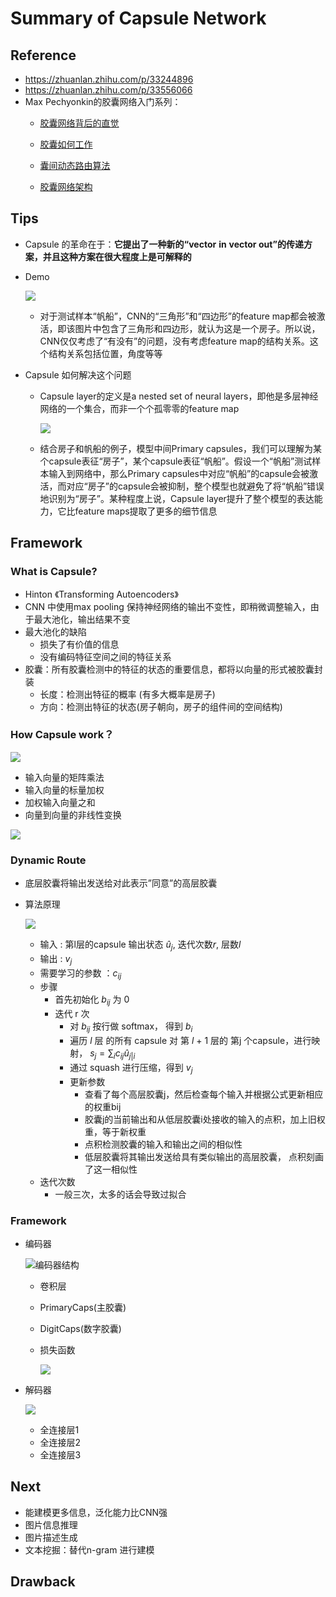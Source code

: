 # Summary of Capsule Network

## Reference

+ https://zhuanlan.zhihu.com/p/33244896
+ https://zhuanlan.zhihu.com/p/33556066
+ Max Pechyonkin的胶囊网络入门系列：
  + [胶囊网络背后的直觉](http://link.zhihu.com/?target=https%3A//www.jqr.com/news/0088]38)

  + [胶囊如何工作](http://link.zhihu.com/?target=https%3A//www.jqr.com/news/008883)

  + [囊间动态路由算法](http://link.zhihu.com/?target=https%3A//www.jqr.com/news/009031)

  + [胶囊网络架构](http://link.zhihu.com/?target=https%3A//www.jqr.com/article/000040)



## Tips

+ Capsule 的革命在于：**它提出了一种新的“vector** **in** **vector out”的传递方案，并且这种方案在很大程度上是可解释的**

+ Demo

  ![](https://ws4.sinaimg.cn/large/006tKfTcly1g1ihxmp4z7j307e02owea.jpg)

  + 对于测试样本“帆船”，CNN的“三角形”和“四边形”的feature map都会被激活，即该图片中包含了三角形和四边形，就认为这是一个房子。所以说，CNN仅仅考虑了“有没有”的问题，没有考虑feature map的结构关系。这个结构关系包括位置，角度等等

+ Capsule 如何解决这个问题

  + Capsule layer的定义是a nested set of neural layers，即他是多层神经网络的一个集合，而非一个个孤零零的feature map

    ![](https://pic2.zhimg.com/80/v2-42daa6b0a0ae9b8a07fd270854bc4fd9_hd.jpg)

  + 结合房子和帆船的例子，模型中间Primary capsules，我们可以理解为某个capsule表征“房子”，某个capsule表征“帆船”。假设一个“帆船”测试样本输入到网络中，那么Primary capsules中对应“帆船”的capsule会被激活，而对应“房子”的capsule会被抑制，整个模型也就避免了将“帆船”错误地识别为“房子”。某种程度上说，Capsule layer提升了整个模型的表达能力，它比feature maps提取了更多的细节信息

## Framework

### What is Capsule?

+ Hinton 《Transforming Autoencoders》
+ CNN 中使用max pooling 保持神经网络的输出不变性，即稍微调整输入，由于最大池化，输出结果不变
+ 最大池化的缺陷
  + 损失了有价值的信息
  + 没有编码特征空间之间的特征关系
+ 胶囊：所有胶囊检测中的特征的状态的重要信息，都将以向量的形式被胶囊封装
  + 长度：检测出特征的概率 (有多大概率是房子)
  + 方向：检测出特征的状态(房子朝向，房子的组件间的空间结构)

### How Capsule work？

![](https://ws3.sinaimg.cn/large/006tKfTcly1g1ihyj0plfj30m80d2753.jpg)

+ 输入向量的矩阵乘法
+ 输入向量的标量加权
+ 加权输入向量之和
+ 向量到向量的非线性变换

![](https://ws1.sinaimg.cn/large/006tKfTcly1g1iin9a7w3j30rs0dudmw.jpg)

### Dynamic Route

+ 底层胶囊将输出发送给对此表示”同意”的高层胶囊

+ 算法原理

  ![](https://ws1.sinaimg.cn/large/006tKfTcly1g1ii0a1qzgj30rs086gmd.jpg)

  + 输入 : 第l层的capsule 输出状态 $\hat{u}_j$, 迭代次数$r$, 层数$l$
  + 输出 : $v_j$
  + 需要学习的参数 ：$c_{ij}$
  + 步骤
    + 首先初始化 $b_{ij}$ 为 0
    + 迭代 r 次
      + 对 $b_{ij}$ 按行做 softmax， 得到 $b_{i}$
      + 遍历 $l$ 层 的所有 capsule 对 第 $l$ + 1 层的 第j 个capsule，进行映射， $s_j = \sum_i c_{ij} \hat{u}_{j|i}$
      + 通过 squash 进行压缩，得到 $v_j$
      + 更新参数 
        + 查看了每个高层胶囊j，然后检查每个输入并根据公式更新相应的权重bij
        + 胶囊j的当前输出和从低层胶囊i处接收的输入的点积，加上旧权重，等于新权重
        + 点积检测胶囊的输入和输出之间的相似性
        + 低层胶囊将其输出发送给具有类似输出的高层胶囊， 点积刻画了这一相似性
  + 迭代次数
    + 一般三次，太多的话会导致过拟合

### Framework

+ 编码器

  ![编码器结构](https://ws1.sinaimg.cn/large/006tKfTcly1g1ijgxkgv1j30rs088gm6.jpg)

  + 卷积层

  + PrimaryCaps(主胶囊)

  + DigitCaps(数字胶囊)

  + 损失函数

    ![](https://ws4.sinaimg.cn/large/006tKfTcly1g1ijjiorr9j30rs0953z5.jpg)

+ 解码器

  ![](https://ws3.sinaimg.cn/large/006tKfTcly1g1ijl5sft1j30jg08pq39.jpg)

  + 全连接层1
  + 全连接层2
  + 全连接层3

## Next

+ 能建模更多信息，泛化能力比CNN强
+ 图片信息推理
+ 图片描述生成
+ 文本挖掘：替代n-gram 进行建模

## Drawback

